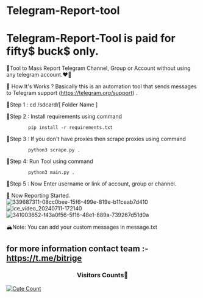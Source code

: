 # Telegram-Report-tool

# Telegram-Report-Tool is paid for fifty$ buck$ only.

💎Tool to Mass Report Telegram Channel, Group or Account without using any telegram account.❤️‍🔥

📌 How It's Works ? 
Basically this is an automation tool that sends messages to Telegram support (https://telegram.org/support) .

🍁Step 1 : 	cd /sdcard/[ Folder Name ]

🍁Step 2 : 	Install requirements using command 

			pip install -r requirements.txt

🍁Step 3 :  If you don't have proxies then scrape proxies using command

			python3 scrape.py .

🍁Step 4: 	Run Tool using command

			python3 main.py .

🍁Step 5 : 	Now Enter username or link of account, group or channel.

🎉 Now Reporting Started.
![339687311-08cc0bee-15f6-499e-819e-b11ceab7d410](https://github.com/user-attachments/assets/7b9b5aee-b4e9-455e-8432-60e47d710c2e)
![ice_video_20240711-172140](https://github.com/user-attachments/assets/ec62e482-0a92-40f4-a672-4549e60e3a1f)
![341003652-f43a0f56-5f16-48e1-889a-739267d51d0a](https://github.com/user-attachments/assets/f2e79c24-317b-4992-9985-76cdf1d2fb08)

🏔️Note: You can add your custom messages in message.txt

## for more information contact team :- https://t.me/bitrige

<h3 align="center">Visitors Counts👀</h3>
<a href="https://github.com/Bitrige/Telegram-Report-Script"><img alt="Cute Count" 
src="https://count.getloli.com/get/@Telegram-Report-Script?theme=rule34" /></a>

